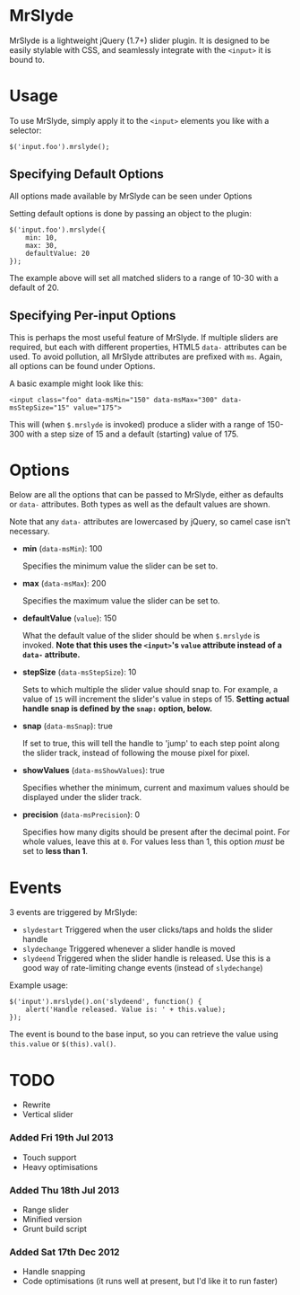 # MrSlyde

MrSlyde is a lightweight jQuery (1.7+) slider plugin. It is designed to be easily stylable with CSS, and seamlessly integrate with the `<input>` it is bound to.

# Usage

To use MrSlyde, simply apply it to the `<input>` elements you like with a selector:

    $('input.foo').mrslyde();

## Specifying Default Options

All options made available by MrSlyde can be seen under Options

Setting default options is done by passing an object to the plugin:

	$('input.foo').mrslyde({
		min: 10,
		max: 30,
		defaultValue: 20
	});

The example above will set all matched sliders to a range of 10-30 with a default of 20.

## Specifying Per-input Options

This is perhaps the most useful feature of MrSlyde. If multiple sliders are required, but each with different properties, HTML5 `data-` attributes can be used. To avoid pollution, all MrSlyde attributes are prefixed with `ms`. Again, all options can be found under Options.

A basic example might look like this:

	<input class="foo" data-msMin="150" data-msMax="300" data-msStepSize="15" value="175">

This will (when `$.mrslyde` is invoked) produce a slider with a range of 150-300 with a step size of 15 and a default (starting) value of 175.

# Options

Below are all the options that can be passed to MrSlyde, either as defaults or `data-` attributes. Both types as well as the default values are shown.

Note that any `data-` attributes are lowercased by jQuery, so camel case isn't necessary.

- **min** (`data-msMin`): 100

	Specifies the minimum value the slider can be set to.

- **max** (`data-msMax`): 200

	Specifies the maximum value the slider can be set to.

- **defaultValue** (`value`): 150

	What the default value of the slider should be when `$.mrslyde` is invoked. **Note that this uses the `<input>`'s `value` attribute instead of a `data-` attribute.**

- **stepSize** (`data-msStepSize`): 10

	Sets to which multiple the slider value should snap to. For example, a value of `15` will increment the slider's value in steps of 15. **Setting actual handle snap is defined by the `snap:` option, below.**

- **snap** (`data-msSnap`): true

	If set to true, this will tell the handle to 'jump' to each step point along the slider track, instead of following the mouse pixel for pixel.

- **showValues** (`data-msShowValues`): true

	Specifies whether the minimum, current and maximum values should be displayed under the slider track.

- **precision** (`data-msPrecision`): 0

	Specifies how many digits should be present after the decimal point. For whole values, leave this at `0`. For values less than 1, this option _must_ be set to **less than 1**.

# Events

3 events are triggered by MrSlyde:

- `slydestart` Triggered when the user clicks/taps and holds the slider handle
- `slydechange` Triggered whenever a slider handle is moved
- `slydeend` Triggered when the slider handle is released. Use this is a good way of rate-limiting change events (instead of `slydechange`)

Example usage:

	$('input').mrslyde().on('slydeend', function() {
		alert('Handle released. Value is: ' + this.value);
	});

The event is bound to the base input, so you can retrieve the value using `this.value` or `$(this).val()`.

# TODO

- Rewrite
- Vertical slider

### Added Fri 19th Jul 2013

- Touch support
- Heavy optimisations

### Added Thu 18th Jul 2013

- Range slider
- Minified version
- Grunt build script

### Added Sat 17th Dec 2012

- Handle snapping
- Code optimisations (it runs well at present, but I'd like it to run faster)